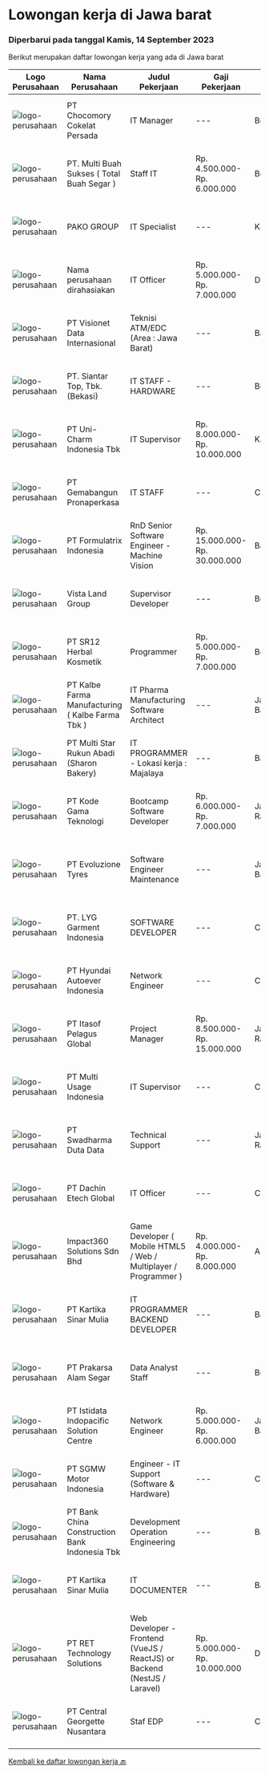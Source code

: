 
  # Lowongan kerja di Jawa barat

  ### Diperbarui pada tanggal Kamis, 14 September 2023

  Berikut merupakan daftar lowongan kerja yang ada di Jawa barat

  |Logo Perusahaan | Nama Perusahaan | Judul Pekerjaan | Gaji Pekerjaan | Lokasi | Deskripsi | Tanggal diunggah | Pranala |
  | -------------- | --------------- | --------------- | --------- | --------- | -------------- | ------- | ----------- |
  |![logo-perusahaan](https://image-service-cdn.seek.com.au/79761385a3654fe8dd61b222b4a2c60a3ba988bd/ee4dce1061f3f616224767ad58cb2fc751b8d2dc)|PT Chocomory Cokelat Persada|IT Manager|---|Bogor|Job Description : Bertanggung jawabb untuk instalasi, Evaluasi, dan peningkatan terhadap tiga objek utama yaitu Komputer, Software, dan Networking....|Rabu, 13 September 2023|https://www.jobstreet.co.id/id/job/it-manager-4468309?token=0~bbfcac45-721e-43f9-b6a1-cd4fd882a167&sectionRank=1&jobId=jobstreet-id-job-4468309|
|![logo-perusahaan](https://image-service-cdn.seek.com.au/27d90218796d2f37b48d68bdbaa7e7003c6214c6/ee4dce1061f3f616224767ad58cb2fc751b8d2dc)|PT. Multi Buah Sukses ( Total Buah Segar )|Staff IT|Rp. 4.500.000-Rp. 6.000.000|Bekasi|Persyaratan: Diploma atau Sarjana dari universitas terkemuka (IPK minimal 3,00) Memiliki pengalaman yang relevan dengan peran ini akan menjadi...|Rabu, 13 September 2023|https://www.jobstreet.co.id/id/job/staff-it-4468998?token=0~bbfcac45-721e-43f9-b6a1-cd4fd882a167&sectionRank=2&jobId=jobstreet-id-job-4468998|
|![logo-perusahaan](https://image-service-cdn.seek.com.au/2bfec4f550962a5128e932cb57aaf49bd48f7ca0/ee4dce1061f3f616224767ad58cb2fc751b8d2dc)|PAKO GROUP|IT Specialist|---|Karawang|Job Description Develop applications, systems, and dashboard or create development in line with business needs. Explore new tools and technologies to...|Rabu, 13 September 2023|https://www.jobstreet.co.id/id/job/it-specialist-4468602?token=0~bbfcac45-721e-43f9-b6a1-cd4fd882a167&sectionRank=3&jobId=jobstreet-id-job-4468602|
|![logo-perusahaan](https://i.ibb.co/sqvTCh9/112815900-stock-vector-no-image-available-icon-flat-vector.webp)|Nama perusahaan dirahasiakan|IT Officer|Rp. 5.000.000-Rp. 7.000.000|Depok|Deskripsi Pekerjaan : Melakukan instalasi, perawatan, pencegahan dan penyediaan dukungan harian untuk software dan hardware termasuk peralatan...|Selasa, 12 September 2023|https://www.jobstreet.co.id/id/job/it-officer-4466963?token=0~bbfcac45-721e-43f9-b6a1-cd4fd882a167&sectionRank=4&jobId=jobstreet-id-job-4466963|
|![logo-perusahaan](https://image-service-cdn.seek.com.au/84d23b3586ee4efd70ea62878095fcc6b1639e33/ee4dce1061f3f616224767ad58cb2fc751b8d2dc)|PT Visionet Data Internasional|Teknisi ATM/EDC (Area : Jawa Barat)|---|Bandung|*) Menangani kebutuhan pelanggan di lokasi pelanggan agar terpenuhi SLA yang telah ditentukan.*) Menganalisa problem/case dengan akurat untuk...|Rabu, 13 September 2023|https://www.jobstreet.co.id/id/job/teknisi-atm-edc-area-%3A-jawa-barat-4468018?token=0~bbfcac45-721e-43f9-b6a1-cd4fd882a167&sectionRank=5&jobId=jobstreet-id-job-4468018|
|![logo-perusahaan](https://image-service-cdn.seek.com.au/981dc8998223478b8655e8a429be2aa8f21b6784/ee4dce1061f3f616224767ad58cb2fc751b8d2dc)|PT. Siantar Top, Tbk. (Bekasi)|IT STAFF - HARDWARE|---|Bekasi|Kualifikasi: Min. D3 / S1 Teknik Informatika, Teknologi Informasi, atau Ilmu Komputer. Usia 22 - 30 th. Memiliki pengalaman min. 2 tahun di bidang...|Senin, 11 September 2023|https://www.jobstreet.co.id/id/job/it-staff-hardware-4465575?token=0~bbfcac45-721e-43f9-b6a1-cd4fd882a167&sectionRank=6&jobId=jobstreet-id-job-4465575|
|![logo-perusahaan](https://image-service-cdn.seek.com.au/d3334f812f0c61ac3d587c42e81e40eba7c33c8e/ee4dce1061f3f616224767ad58cb2fc751b8d2dc)|PT Uni-Charm Indonesia Tbk|IT Supervisor|Rp. 8.000.000-Rp. 10.000.000|Karawang|Qualifications: Min Bachelor's Degree from Computer Science or Informatics Engineering Min 5 years work experience as an IT Good command in IT...|Selasa, 12 September 2023|https://www.jobstreet.co.id/id/job/it-supervisor-4466349?token=0~bbfcac45-721e-43f9-b6a1-cd4fd882a167&sectionRank=7&jobId=jobstreet-id-job-4466349|
|![logo-perusahaan](https://image-service-cdn.seek.com.au/8fdece19f2973712b8b1865bdfbf75bfd5bd3ab9/ee4dce1061f3f616224767ad58cb2fc751b8d2dc)|PT Gemabangun Pronaperkasa|IT STAFF|---|Cikarang|Tugas dan tanggung jawab : Bertanggung jawab terhadap instalasi, evaluasi, pengecekan dan perawatan hardware dan jaringan pada computer yang digunakan...|Minggu, 10 September 2023|https://www.jobstreet.co.id/id/job/it-staff-4464173?token=0~bbfcac45-721e-43f9-b6a1-cd4fd882a167&sectionRank=8&jobId=jobstreet-id-job-4464173|
|![logo-perusahaan](https://image-service-cdn.seek.com.au/e68aac730da390a16ce750d09b06eaca69364b55/ee4dce1061f3f616224767ad58cb2fc751b8d2dc)|PT Formulatrix Indonesia|RnD Senior Software Engineer - Machine Vision|Rp. 15.000.000-Rp. 30.000.000|Bandung|Headquartered in Dubai, United Arab Emirates, FORMULATRIX is a fast-growing robotic automation equipment manufacturer and software solutions provider...|Rabu, 13 September 2023|https://www.jobstreet.co.id/id/job/rnd-senior-software-engineer-machine-vision-4468336?token=0~bbfcac45-721e-43f9-b6a1-cd4fd882a167&sectionRank=9&jobId=jobstreet-id-job-4468336|
|![logo-perusahaan](https://image-service-cdn.seek.com.au/a0c575ebc909e3ba80d119faf04bae9183d254af/ee4dce1061f3f616224767ad58cb2fc751b8d2dc)|Vista Land Group|Supervisor Developer|---|Bekasi|JOB DESC Melakukan supervisi sebagai pelaksana &amp; pengawas proyek Memiliki kemampuan koordinasi dan komunikasi dengan kontraktor, surveyor &amp;...|Kamis, 14 September 2023|https://www.jobstreet.co.id/id/job/supervisor-developer-4469114?token=0~bbfcac45-721e-43f9-b6a1-cd4fd882a167&sectionRank=10&jobId=jobstreet-id-job-4469114|
|![logo-perusahaan](https://image-service-cdn.seek.com.au/3f2f629f227e0cbdfaf674bbaf6f8e86464a66ba/ee4dce1061f3f616224767ad58cb2fc751b8d2dc)|PT SR12 Herbal Kosmetik|Programmer|Rp. 5.000.000-Rp. 7.000.000|Bogor|Melakukan testing pada produk yang akan direlease Membuat dan megembangkan produk yang sudah ada Mampu mempresentasikan pekerjaan dengan baik Menyusun...|Selasa, 12 September 2023|https://www.jobstreet.co.id/id/job/programmer-4467816?token=0~bbfcac45-721e-43f9-b6a1-cd4fd882a167&sectionRank=11&jobId=jobstreet-id-job-4467816|
|![logo-perusahaan](https://image-service-cdn.seek.com.au/071b102cf13fc16cfa8ef61d5500741ad40140e2/ee4dce1061f3f616224767ad58cb2fc751b8d2dc)|PT Kalbe Farma Manufacturing ( Kalbe Farma Tbk )|IT Pharma Manufacturing Software Architect|---|Jawa Barat|Job Qualification: Candidate must possess at least Bachelor's Degree in Computer Science Engineering, Information Technology, Information System and...|Jumat, 08 September 2023|https://www.jobstreet.co.id/id/job/it-pharma-manufacturing-software-architect-4463087?token=0~bbfcac45-721e-43f9-b6a1-cd4fd882a167&sectionRank=12&jobId=jobstreet-id-job-4463087|
|![logo-perusahaan](https://image-service-cdn.seek.com.au/f5edfe0a3f275e7ec06988354d3b6e6c3e4b01e8/ee4dce1061f3f616224767ad58cb2fc751b8d2dc)|PT Multi Star Rukun Abadi (Sharon Bakery)|IT PROGRAMMER - Lokasi kerja : Majalaya|---|Bandung|Persyaratan: Pendidikan minimal D3 Jurusan Teknik Informatika/Sistem Informasi Pengalaman minimal 4 tahun di bidang Electronic Data Processing...|Senin, 11 September 2023|https://www.jobstreet.co.id/id/job/it-programmer-lokasi-kerja-%3A-majalaya-4464906?token=0~bbfcac45-721e-43f9-b6a1-cd4fd882a167&sectionRank=13&jobId=jobstreet-id-job-4464906|
|![logo-perusahaan](https://image-service-cdn.seek.com.au/68252c42c4168a1c8c01d2e4780afabda7581fcc/ee4dce1061f3f616224767ad58cb2fc751b8d2dc)|PT Kode Gama Teknologi|Bootcamp Software Developer|Rp. 6.000.000-Rp. 7.000.000|Jakarta Raya|Selected candidates should meet the following requirements: Age maximum 27 years old Possess at least a Diploma/Bachelor's Degree in Computer...|Senin, 11 September 2023|https://www.jobstreet.co.id/id/job/bootcamp-software-developer-4465771?token=0~bbfcac45-721e-43f9-b6a1-cd4fd882a167&sectionRank=14&jobId=jobstreet-id-job-4465771|
|![logo-perusahaan](https://image-service-cdn.seek.com.au/d415ba5fb171e50c979c559d0b4da95ed97782a1/ee4dce1061f3f616224767ad58cb2fc751b8d2dc)|PT Evoluzione Tyres|Software Engineer Maintenance|---|Jawa Barat|Requirements : Candidate must possess Bachelor degree in Engineering (Electrical/Electronic/Mechatronics) or equivalent. At least 3 Year(s) of working...|Selasa, 12 September 2023|https://www.jobstreet.co.id/id/job/software-engineer-maintenance-4467362?token=0~bbfcac45-721e-43f9-b6a1-cd4fd882a167&sectionRank=15&jobId=jobstreet-id-job-4467362|
|![logo-perusahaan](https://i.ibb.co/sqvTCh9/112815900-stock-vector-no-image-available-icon-flat-vector.webp)|PT. LYG Garment Indonesia|SOFTWARE DEVELOPER|---|Cirebon|Job Description: Designing and developing Applications for Web &amp; Android platform Collaborating with Business Team to deliver solution Maintaining...|Selasa, 12 September 2023|https://www.jobstreet.co.id/id/job/software-developer-4460741?token=0~bbfcac45-721e-43f9-b6a1-cd4fd882a167&sectionRank=16&jobId=jobstreet-id-job-4460741|
|![logo-perusahaan](https://image-service-cdn.seek.com.au/6b27c1b5e1627dbb544ef316ebb60f2e612d82bc/ee4dce1061f3f616224767ad58cb2fc751b8d2dc)|PT Hyundai Autoever Indonesia|Network Engineer|---|Cikarang|Purpose of position-       Design, supports and managed corporate network. Analyzes, resolves and reports on network issues. Must be able to weigh...|Jumat, 08 September 2023|https://www.jobstreet.co.id/id/job/network-engineer-4463989?token=0~bbfcac45-721e-43f9-b6a1-cd4fd882a167&sectionRank=17&jobId=jobstreet-id-job-4463989|
|![logo-perusahaan](https://image-service-cdn.seek.com.au/77396ce8b76ff0a41b2b52b849c7081bed7f825e/ee4dce1061f3f616224767ad58cb2fc751b8d2dc)|PT Itasof Pelagus Global|Project Manager|Rp. 8.500.000-Rp. 15.000.000|Jakarta Raya|Responsibilities : Set project timelines Develop project plans Monitor project deliverables Update relevant stakeholders or team members on the...|Senin, 11 September 2023|https://www.jobstreet.co.id/id/job/project-manager-4465415?token=0~bbfcac45-721e-43f9-b6a1-cd4fd882a167&sectionRank=18&jobId=jobstreet-id-job-4465415|
|![logo-perusahaan](https://image-service-cdn.seek.com.au/953caa4e7f9c007fbee5221f4b0e3e9caad6c348/ee4dce1061f3f616224767ad58cb2fc751b8d2dc)|PT Multi Usage Indonesia|IT Supervisor|---|Cikarang|Dengan kualifikasi1. Education Diploma Grade 3 (D3) or Bachelor Degree (S1)2. Programming language experience in Delphi min. 2 years, preference...|Selasa, 05 September 2023|https://www.jobstreet.co.id/id/job/it-supervisor-4458930?token=0~bbfcac45-721e-43f9-b6a1-cd4fd882a167&sectionRank=19&jobId=jobstreet-id-job-4458930|
|![logo-perusahaan](https://image-service-cdn.seek.com.au/0f683dc67275bb803453d1e92fb7cd7b12b824b6/ee4dce1061f3f616224767ad58cb2fc751b8d2dc)|PT Swadharma Duta Data|Technical Support|---|Jakarta Raya|Pendidikan minimum D3/S1 Jurusan IT IPK Minimum 2.75 Memiliki pengalaman minimal 1 tahun (diutamakan) telah berhasil menyelesaikan ujian sertifikasi...|Rabu, 06 September 2023|https://www.jobstreet.co.id/id/job/technical-support-4460194?token=0~bbfcac45-721e-43f9-b6a1-cd4fd882a167&sectionRank=20&jobId=jobstreet-id-job-4460194|
|![logo-perusahaan](https://image-service-cdn.seek.com.au/26964feef6d07051df40382f81e69deb95939555/ee4dce1061f3f616224767ad58cb2fc751b8d2dc)|PT Dachin Etech Global|IT Officer|---|Cikarang|Responsibilities: Ensuring the internet network in every user is available and maintain the hardware Handling IT devices troubleshooting Responsible...|Senin, 04 September 2023|https://www.jobstreet.co.id/id/job/it-officer-4457188?token=0~bbfcac45-721e-43f9-b6a1-cd4fd882a167&sectionRank=21&jobId=jobstreet-id-job-4457188|
|![logo-perusahaan](https://image-service-cdn.seek.com.au/cedff589ebe9d852a33989a35efb7fc721ea237a/ee4dce1061f3f616224767ad58cb2fc751b8d2dc)|Impact360 Solutions Sdn Bhd|Game Developer ( Mobile HTML5 / Web / Multiplayer / Programmer )|Rp. 4.000.000-Rp. 8.000.000|Aceh|We are hiring remote HTML5 game developers from all parts of Indonesia. If you have real experience building HTML5 games or applications, you're...|Selasa, 12 September 2023|https://www.jobstreet.co.id/id/job/game-developer-mobile-html5-web-multiplayer-programmer-5522263/origin/my?token=0~bbfcac45-721e-43f9-b6a1-cd4fd882a167&sectionRank=22&jobId=jobstreet-my-job-5522263|
|![logo-perusahaan](https://image-service-cdn.seek.com.au/49f6037c7bb629b70f60ae0cb715c4e4803e3f14/ee4dce1061f3f616224767ad58cb2fc751b8d2dc)|PT Kartika Sinar Mulia|IT PROGRAMMER BACKEND DEVELOPER|---|Bandung|Kami mencari IT Programmer : Backend Developer yang terampil dan bersemangat untuk bergabung dengan tim kami.Tugas dan Tanggung Jawab: Membuat program...|Kamis, 07 September 2023|https://www.jobstreet.co.id/id/job/it-programmer-backend-developer-4462714?token=0~bbfcac45-721e-43f9-b6a1-cd4fd882a167&sectionRank=23&jobId=jobstreet-id-job-4462714|
|![logo-perusahaan](https://image-service-cdn.seek.com.au/e7e15aad264d2c80ea3ffbc42eff00eb7718ec6d/ee4dce1061f3f616224767ad58cb2fc751b8d2dc)|PT Prakarsa Alam Segar|Data Analyst Staff|---|Bekasi|Job Description : Interpret data, analyze results using statistical techniques and provide ongoing reports Manage data collection systems, data...|Jumat, 08 September 2023|https://www.jobstreet.co.id/id/job/data-analyst-staff-4463407?token=0~bbfcac45-721e-43f9-b6a1-cd4fd882a167&sectionRank=24&jobId=jobstreet-id-job-4463407|
|![logo-perusahaan](https://image-service-cdn.seek.com.au/d1bf0b6796507252bc7fdbbc608c29fe8470c521/ee4dce1061f3f616224767ad58cb2fc751b8d2dc)|PT Istidata Indopacific Solution Centre|Network Engineer|Rp. 5.000.000-Rp. 6.000.000|Jawa Barat|Tugas dan Tanggung Jawab: Pembuatan RAB (Rencana Anggaran Biaya) untuk instalasi atau re-layout jaringan data sesuai kebutuhan perusahaan setiap...|Kamis, 07 September 2023|https://www.jobstreet.co.id/id/job/network-engineer-4461919?token=0~bbfcac45-721e-43f9-b6a1-cd4fd882a167&sectionRank=25&jobId=jobstreet-id-job-4461919|
|![logo-perusahaan](https://image-service-cdn.seek.com.au/bc6f0776fa6e85a8ab92a104ca05f63549ffac4f/ee4dce1061f3f616224767ad58cb2fc751b8d2dc)|PT SGMW Motor Indonesia|Engineer - IT Support (Software & Hardware)|---|Cikarang|Requirements: Bachelor's Degree in Computer Science/Computer Techniques/Electrical Engineering (Computer and Network Engineering Vocational School...|Selasa, 05 September 2023|https://www.jobstreet.co.id/id/job/engineer-it-support-software-hardware-4458774?token=0~bbfcac45-721e-43f9-b6a1-cd4fd882a167&sectionRank=26&jobId=jobstreet-id-job-4458774|
|![logo-perusahaan](https://image-service-cdn.seek.com.au/cb5350182c15bcfc86a09a4682f1cdc1250cce20/ee4dce1061f3f616224767ad58cb2fc751b8d2dc)|PT Bank China Construction Bank Indonesia Tbk|Development Operation Engineering|---|Bandung|Responsible:· Developing and maintaining CI/CD pipelines and automation tools· Monitoring and troubleshooting system performance and reliability...|Kamis, 07 September 2023|https://www.jobstreet.co.id/id/job/development-operation-engineering-4462006?token=0~bbfcac45-721e-43f9-b6a1-cd4fd882a167&sectionRank=27&jobId=jobstreet-id-job-4462006|
|![logo-perusahaan](https://image-service-cdn.seek.com.au/1c8e94961d30d4f36297c7a5f31e90c4a816b413/ee4dce1061f3f616224767ad58cb2fc751b8d2dc)|PT Kartika Sinar Mulia|IT DOCUMENTER|---|Bandung|Deskripsi Pekerjaan : Membuat Data Dictionary, ERD dan Flowchart Mendokumentasi user interface pada setiap aplikasi Kualifikasi : Pendidikan minimal...|Selasa, 05 September 2023|https://www.jobstreet.co.id/id/job/it-documenter-4459527?token=0~bbfcac45-721e-43f9-b6a1-cd4fd882a167&sectionRank=28&jobId=jobstreet-id-job-4459527|
|![logo-perusahaan](https://image-service-cdn.seek.com.au/73ffaefb2b904387363a000135c09d7f16b46c64/ee4dce1061f3f616224767ad58cb2fc751b8d2dc)|PT RET Technology Solutions|Web Developer - Frontend (VueJS / ReactJS) or Backend (NestJS / Laravel)|Rp. 5.000.000-Rp. 10.000.000|Depok|Persyaratan Umum Usia maksimal 33 tahun &amp; memiliki pengalaman minimal 1 tahun Mampu menjalankan arahan yang diberikan dengan baik serta dapat...|Jumat, 08 September 2023|https://www.jobstreet.co.id/id/job/web-developer-frontend-vuejs-reactjs-or-backend-nestjs-laravel-4463938?token=0~bbfcac45-721e-43f9-b6a1-cd4fd882a167&sectionRank=29&jobId=jobstreet-id-job-4463938|
|![logo-perusahaan](https://image-service-cdn.seek.com.au/8d6f32ada4e5fb1d1a03c542ebd5bb811b8eacf1/ee4dce1061f3f616224767ad58cb2fc751b8d2dc)|PT Central Georgette Nusantara|Staf EDP|---|Cimahi|Development Program Kualifikasi: S1 Sistem Informasi Jaringan atau setara Menguasai LAN &amp; Mikrotik Memahami O.S DOS, Windows, Ubuntu Menguasai...|Rabu, 06 September 2023|https://www.jobstreet.co.id/id/job/staf-edp-4460932?token=0~bbfcac45-721e-43f9-b6a1-cd4fd882a167&sectionRank=30&jobId=jobstreet-id-job-4460932|


  [Kembali ke daftar lowongan kerja 🔙](../README.md#daftar-lowongan-kerja)
  
